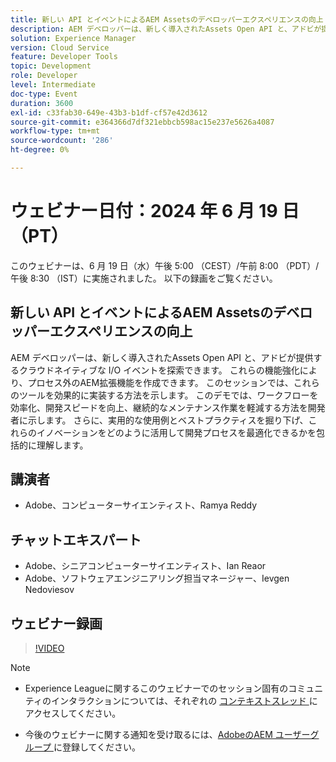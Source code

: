 ```yaml
---
title: 新しい API とイベントによるAEM Assetsのデベロッパーエクスペリエンスの向上
description: AEM デベロッパーは、新しく導入されたAssets Open API と、アドビが提供するクラウドネイティブな I/O イベントを探索できます。 これらの機能強化により、プロセス外のAEM拡張機能を作成できます。 このセッションでは、これらのツールを効果的に実装する方法を示します。 このデモでは、ワークフローを効率化、開発スピードを向上、継続的なメンテナンス作業を軽減する方法を開発者に示します。 さらに、実用的な使用例とベストプラクティスを掘り下げ、これらのイノベーションをどのように活用して開発プロセスを最適化できるかを包括的に理解します。
solution: Experience Manager
version: Cloud Service
feature: Developer Tools
topic: Development
role: Developer
level: Intermediate
doc-type: Event
duration: 3600
exl-id: c33fab30-649e-43b3-b1df-cf57e42d3612
source-git-commit: e364366d7df321ebbcb598ac15e237e5626a4087
workflow-type: tm+mt
source-wordcount: '286'
ht-degree: 0%

---
```


# ウェビナー日付：2024 年 6 月 19 日（PT）

このウェビナーは、6 月 19 日（水）午後 5:00 （CEST）/午前 8:00 （PDT）/午後 8:30 （IST）に実施されました。 以下の録画をご覧ください。

## 新しい API とイベントによるAEM Assetsのデベロッパーエクスペリエンスの向上

AEM デベロッパーは、新しく導入されたAssets Open API と、アドビが提供するクラウドネイティブな I/O イベントを探索できます。 これらの機能強化により、プロセス外のAEM拡張機能を作成できます。 このセッションでは、これらのツールを効果的に実装する方法を示します。 このデモでは、ワークフローを効率化、開発スピードを向上、継続的なメンテナンス作業を軽減する方法を開発者に示します。 さらに、実用的な使用例とベストプラクティスを掘り下げ、これらのイノベーションをどのように活用して開発プロセスを最適化できるかを包括的に理解します。

## 講演者

* Adobe、コンピューターサイエンティスト、Ramya Reddy

## チャットエキスパート

* Adobe、シニアコンピューターサイエンティスト、Ian Reaor
* Adobe、ソフトウェアエンジニアリング担当マネージャー、Ievgen Nedoviesov

## ウェビナー録画

>[!VIDEO](https://video.tv.adobe.com/v/3430198)

>[!NOTE]
> 
>* Experience Leagueに関するこのウェビナーでのセッション固有のコミュニティのインタラクションについては、それぞれの [ コンテキストスレッド ](https://adobe.ly/3UQXwFO) にアクセスしてください。
>
>* 今後のウェビナーに関する通知を受け取るには、[AdobeのAEM ユーザーグループ ](https://aem-augs.adobe.com/) に登録してください。
